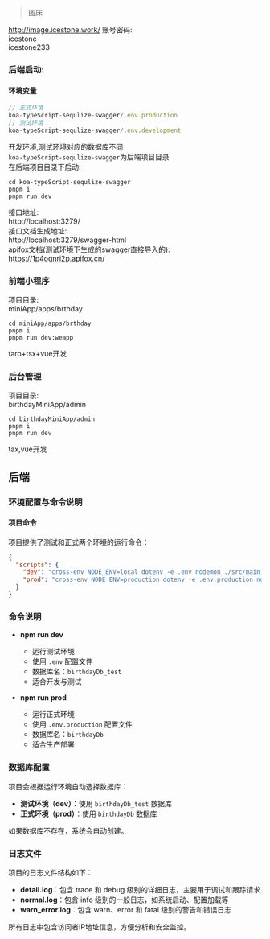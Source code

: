 > 图床

http://image.icestone.work/
账号密码:  
icestone  
icestone233

### 后端启动:

#### 环境变量

```ts
// 正式环境
koa-typeScript-sequlize-swagger/.env.production
// 测试环境
koa-typeScript-sequlize-swagger/.env.development
```
开发环境,测试环境对应的数据库不同  
`koa-typeScript-sequlize-swagger`为后端项目目录  
在后端项目目录下启动:
```shell
cd koa-typeScript-sequlize-swagger
pnpm i
pnpm run dev
```
接口地址:  
http://localhost:3279/  
接口文档生成地址:  
http://localhost:3279/swagger-html  
apifox文档(测试环境下生成的swagger直接导入的):  
https://1p4oqnri2p.apifox.cn/

### 前端小程序

项目目录:  
miniApp/apps/brthday  

```shell
cd miniApp/apps/brthday  
pnpm i
pnpm run dev:weapp
```
taro+tsx+vue开发

### 后台管理

项目目录:  
birthdayMiniApp/admin  

```shell
cd birthdayMiniApp/admin  
pnpm i
pnpm run dev
```
tax,vue开发


## 后端

### 环境配置与命令说明

#### 项目命令

项目提供了测试和正式两个环境的运行命令：

```json
{
  "scripts": {
    "dev": "cross-env NODE_ENV=local dotenv -e .env nodemon ./src/main.ts",
    "prod": "cross-env NODE_ENV=production dotenv -e .env.production nodemon ./src/main.ts"
  }
}
```

### 命令说明

- **npm run dev**
  - 运行测试环境
  - 使用 `.env` 配置文件
  - 数据库名：`birthdayDb_test`
  - 适合开发与测试

- **npm run prod**
  - 运行正式环境
  - 使用 `.env.production` 配置文件
  - 数据库名：`birthdayDb`
  - 适合生产部署

### 数据库配置

项目会根据运行环境自动选择数据库：

- **测试环境（dev）**：使用 `birthdayDb_test` 数据库
- **正式环境（prod）**：使用 `birthdayDb` 数据库

如果数据库不存在，系统会自动创建。

### 日志文件

项目的日志文件结构如下：

- **detail.log**：包含 trace 和 debug 级别的详细日志，主要用于调试和跟踪请求
- **normal.log**：包含 info 级别的一般日志，如系统启动、配置加载等
- **warn_error.log**：包含 warn、error 和 fatal 级别的警告和错误日志

所有日志中包含访问者IP地址信息，方便分析和安全监控。
